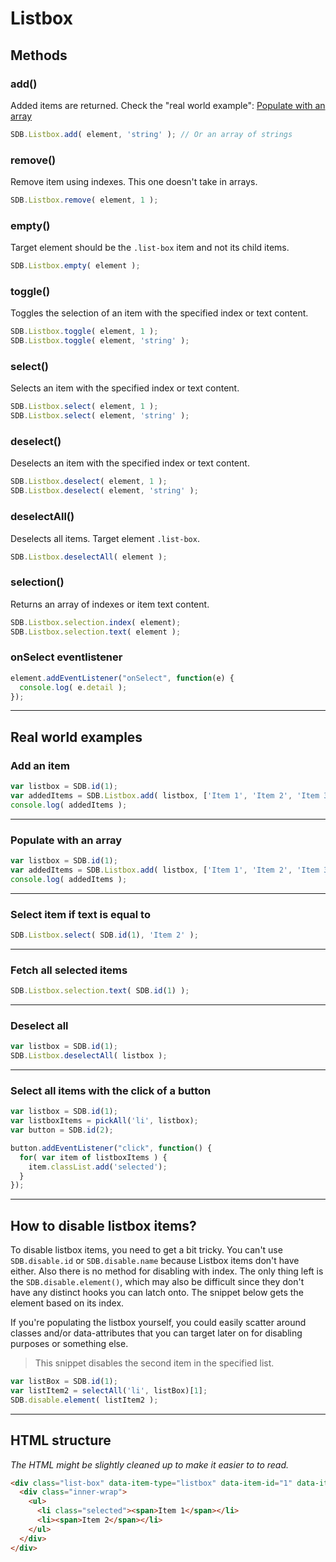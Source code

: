 # Listbox

## Methods

### add()

Added items are returned. Check the "real world example": [Populate with an array](#populate-with-an-array)

```Javascript
SDB.Listbox.add( element, 'string' ); // Or an array of strings
```

### remove()

Remove item using indexes. This one doesn't take in arrays.

```Javascript
SDB.Listbox.remove( element, 1 );
```

### empty()

Target element should be the `.list-box` item and not its child items.

```Javascript
SDB.Listbox.empty( element );
```

### toggle()

Toggles the selection of an item with the specified index or text content.

```Javascript
SDB.Listbox.toggle( element, 1 );
SDB.Listbox.toggle( element, 'string' );
```

### select()

Selects an item with the specified index or text content.

```Javascript
SDB.Listbox.select( element, 1 );
SDB.Listbox.select( element, 'string' );
```

### deselect()

Deselects an item with the specified index or text content.

```Javascript
SDB.Listbox.deselect( element, 1 );
SDB.Listbox.deselect( element, 'string' );
```

### deselectAll()

Deselects all items. Target element `.list-box`.

```Javascript
SDB.Listbox.deselectAll( element );
```

### selection()

Returns an array of indexes or item text content.

```Javascript
SDB.Listbox.selection.index( element);
SDB.Listbox.selection.text( element );
```

### onSelect eventlistener
```Javascript
element.addEventListener("onSelect", function(e) {
  console.log( e.detail );
});
```

----


## Real world examples

### Add an item

```Javascript
var listbox = SDB.id(1);
var addedItems = SDB.Listbox.add( listbox, ['Item 1', 'Item 2', 'Item 3'] );
console.log( addedItems );
```

----

### Populate with an array

```Javascript
var listbox = SDB.id(1);
var addedItems = SDB.Listbox.add( listbox, ['Item 1', 'Item 2', 'Item 3'] );
console.log( addedItems );
```

----

### Select item if text is equal to

```Javascript
SDB.Listbox.select( SDB.id(1), 'Item 2' );
```

----

### Fetch all selected items

```Javascript
SDB.Listbox.selection.text( SDB.id(1) );
```

----

### Deselect all

```Javascript
var listbox = SDB.id(1);
SDB.Listbox.deselectAll( listbox );
```

----

### Select all items with the click of a button

```Javascript
var listbox = SDB.id(1);
var listboxItems = pickAll('li', listbox);
var button = SDB.id(2);

button.addEventListener("click", function() {
  for( var item of listboxItems ) {
    item.classList.add('selected');
  }
});
```

----

## How to disable listbox items?

To disable listbox items, you need to get a bit tricky. You can't use `SDB.disable.id` or `SDB.disable.name` because Listbox items don't have either. Also there is no method for disabling with index. The only thing left is the `SDB.disable.element()`, which may also be difficult since they don't have any distinct hooks you can latch onto. The snippet below gets the element based on its index.

If you're populating the listbox yourself, you could easily scatter around classes and/or data-attributes that you can target later on for disabling purposes or something else.

> This snippet disables the second item in the specified list.

```Javascript
var listBox = SDB.id(1);
var listItem2 = selectAll('li', listBox)[1];
SDB.disable.element( listItem2 );
```

----

## HTML structure

_The HTML might be slightly cleaned up to make it easier to to read._

```HTML
<div class="list-box" data-item-type="listbox" data-item-id="1" data-item-parent-id="0">
  <div class="inner-wrap">
    <ul>
      <li class="selected"><span>Item 1</span></li>
      <li><span>Item 2</span></li>
    </ul>
  </div>
</div>
```
